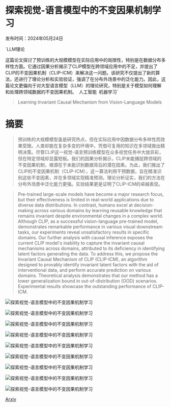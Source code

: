 # 探索视觉-语言模型中的不变因果机制学习

发布时间：2024年05月24日

`LLM理论

这篇论文探讨了预训练的大规模模型在实际应用中的局限性，特别是在数据分布多样性方面。它通过因果分析揭示了CLIP模型在跨领域应用中的不足，并提出了CLIP的不变因果机制（CLIP-ICM）来解决这一问题。该研究不仅提出了新的算法，还进行了理论分析和实验验证，强调了在分布外场景中的泛化能力。因此，这篇论文更偏向于对大型语言模型（LLM）的理论研究，特别是关于模型如何理解和处理跨领域数据的不变因果机制。` `人工智能` `机器学习`

> Learning Invariant Causal Mechanism from Vision-Language Models

# 摘要

> 预训练的大规模模型虽是研究热点，但在实际应用中因数据分布多样性而效果受限。人类却能在复杂多变的环境中，凭借可复用的知识在多领域做出精明决策。尽管CLIP这一视觉-语言预训练模型在众多视觉任务中大放异彩，但在特定领域却显露短板。我们的因果分析揭示，CLIP未能捕捉跨领域的不变因果机制，根源在于未能识别数据背后的潜在因素。为此，我们推出了CLIP的不变因果机制（CLIP-ICM），这一算法利用干预数据，旨在精准识别这些不变因素，并在多领域实现精准预测。理论分析证实，我们的方法在分布外场景中泛化能力更强。实验结果更是证明了CLIP-ICM的卓越表现。

> Pre-trained large-scale models have become a major research focus, but their effectiveness is limited in real-world applications due to diverse data distributions. In contrast, humans excel at decision-making across various domains by learning reusable knowledge that remains invariant despite environmental changes in a complex world. Although CLIP, as a successful vision-language pre-trained model, demonstrates remarkable performance in various visual downstream tasks, our experiments reveal unsatisfactory results in specific domains. Our further analysis with causal inference exposes the current CLIP model's inability to capture the invariant causal mechanisms across domains, attributed to its deficiency in identifying latent factors generating the data. To address this, we propose the Invariant Causal Mechanism of CLIP (CLIP-ICM), an algorithm designed to provably identify invariant latent factors with the aid of interventional data, and perform accurate prediction on various domains. Theoretical analysis demonstrates that our method has a lower generalization bound in out-of-distribution (OOD) scenarios. Experimental results showcase the outstanding performance of CLIP-ICM.

![探索视觉-语言模型中的不变因果机制学习](../../../paper_images/2405.15289/x1.png)

![探索视觉-语言模型中的不变因果机制学习](../../../paper_images/2405.15289/x2.png)

![探索视觉-语言模型中的不变因果机制学习](../../../paper_images/2405.15289/x3.png)

![探索视觉-语言模型中的不变因果机制学习](../../../paper_images/2405.15289/x4.png)

![探索视觉-语言模型中的不变因果机制学习](../../../paper_images/2405.15289/x5.png)

![探索视觉-语言模型中的不变因果机制学习](../../../paper_images/2405.15289/x6.png)

![探索视觉-语言模型中的不变因果机制学习](../../../paper_images/2405.15289/heatmap.png)

![探索视觉-语言模型中的不变因果机制学习](../../../paper_images/2405.15289/lambda.png)

![探索视觉-语言模型中的不变因果机制学习](../../../paper_images/2405.15289/ablation_K.png)

[Arxiv](https://arxiv.org/abs/2405.15289)